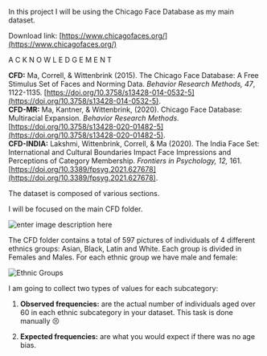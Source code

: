 In this project I will be using the Chicago Face Database as my main dataset.

Download link:  [https://www.chicagofaces.org/](https://www.chicagofaces.org/)

A C K N O W L E D G E M E N T

**CFD:** Ma, Correll, & Wittenbrink (2015). The Chicago Face Database: A Free Stimulus Set of Faces and Norming Data. _Behavior Research Methods, 47_, 1122-1135. [https://doi.org/10.3758/s13428-014-0532-5](https://doi.org/10.3758/s13428-014-0532-5).  
**CFD-MR:** Ma, Kantner, & Wittenbrink, (2020). Chicago Face Database: Multiracial Expansion. _Behavior Research Methods._ [https://doi.org/10.3758/s13428-020-01482-5](https://doi.org/10.3758/s13428-020-01482-5).  
**CFD-INDIA:** Lakshmi, Wittenbrink, Correll, & Ma (2020). The India Face Set: International and Cultural Boundaries Impact Face Impressions and Perceptions of Category Membership. _Frontiers in Psychology, 12,_ 161. [https://doi.org/10.3389/fpsyg.2021.627678](https://doi.org/10.3389/fpsyg.2021.627678).

The dataset is composed of various sections.

I will be focused on the main CFD folder. 

![enter image description here](https://github.com/antonyga/Bias-Insights/blob/main/Media/Data%20Preparation.png?raw=true)

The CFD folder contains a total of 597 pictures of individuals of 4 different ethnics groups: Asian, Black, Latin and White. Each group is divided in Females and Males.
For each ethnic group we have male and female:

![Ethnic Groups](https://github.com/antonyga/Bias-Insights/blob/main/Media/Ethnic%20Groups.png?raw=true)

I am going to collect two types of values for each subcategory:

1. **Observed frequencies:** are the actual number of individuals aged over 60 in each ethnic subcategory in your dataset. This task is done manually 😣

3. **Expected frequencies:** are what you would expect if there was no age bias.


